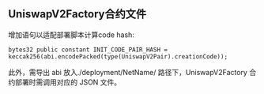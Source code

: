 ## UniswapV2Factory合约文件
增加语句以适配部署脚本计算code hash:
```solidity
bytes32 public constant INIT_CODE_PAIR_HASH = keccak256(abi.encodePacked(type(UniswapV2Pair).creationCode));
```

此外，需导出 abi 放入./deployment/NetName/ 路径下，UniswapV2Factory 合约部署时需调用对应的 JSON 文件。
